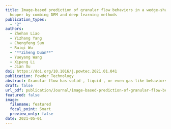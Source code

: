 ```yaml
---
title: Image-based prediction of granular flow behaviors in a wedge-shaped
  hopper by combing DEM and deep learning methods
publication_types:
  - "2"
authors:
  - Zhehan Liao
  - Yizhang Yang
  - Chengfeng Sun
  - Ruiqi Wu
  - "**Ziheng Duan**"
  - Yueyang Wang
  - Xipeng Li
  - Jian Xu
doi: https://doi.org/10.1016/j.powtec.2021.01.041
publication: Powder Technology
abstract: Granular flow has solid-, liquid-, or even gas-like behaviors, which can be described through discrete element method (DEM)-based simulations. Although the DEM simulation has advantages in studying particle-scale information, it is computationally intensive. Alternatively, this work proposes to combine the DEM and deep learning methods to predict granular flow behaviors in a wedge-shaped hopper. As the image-based labels are extracted from the DEM simulation, an Alexnet-fully connection (FC) model can make point-to-point predictions about the discharge time. Furthermore, when the first 20% of image-based datasets in the timing sequence are used to train a convolutional neural network (CNN)-long short-term memory (LSTM) network, it can make process predictions about the number ratio of remaining particles (NRRP) in the hopper vs. the discharge time. Although these attempts have some shortcomings at the present stage, more efforts are encouraged to stimulate the future potential of image-based prediction through the combined methods.
draft: false
url_pdf: publication/Journal/image-based-prediction-of-granular-flow-behaviors-in-a-wedge-shaped-hopper-by-combing-dem-and-deep-learning-methods/1-s2.0-S0032591021000577-main.pdf
featured: false
image:
  filename: featured
  focal_point: Smart
  preview_only: false
date: 2021-05-01
---
```


